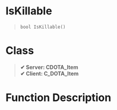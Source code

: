 # IsKillable
> `bool IsKillable()`
# Class
> __✔ Server: CDOTA_Item__  
> __✔ Client: C_DOTA_Item__  
# Function Description

